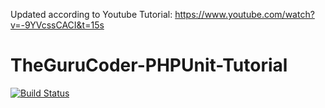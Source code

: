 Updated according to Youtube Tutorial: https://www.youtube.com/watch?v=-9YVcssCACI&t=15s


TheGuruCoder-PHPUnit-Tutorial
=============================

[![Build Status](https://travis-ci.org/andrefigueira/TheGuruCoder-PHPUnit-Tutorial.svg?branch=master)](https://travis-ci.org/andrefigueira/TheGuruCoder-PHPUnit-Tutorial)
